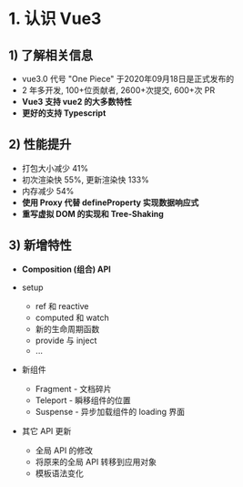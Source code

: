 # 1. 认识 Vue3

## 1) 了解相关信息

- vue3.0 代号 "One Piece" 于2020年09月18日是正式发布的
- 2 年多开发, 100+位贡献者, 2600+次提交, 600+次 PR
- **Vue3 支持 vue2 的大多数特性**
- **更好的支持 Typescript**
## 2) 性能提升

- 打包大小减少 41%
- 初次渲染快 55%, 更新渲染快 133%
- 内存减少 54%
- **使用 Proxy 代替 defineProperty 实现数据响应式**
- **重写虚拟 DOM 的实现和 Tree-Shaking**

## 3) 新增特性

- **Composition (组合) API**
- setup

  - ref 和 reactive
  - computed 和 watch
  - 新的生命周期函数
  - provide 与 inject
  - ...

- 新组件

  - Fragment - 文档碎片
  - Teleport - 瞬移组件的位置
  - Suspense - 异步加载组件的 loading 界面

- 其它 API 更新

  - 全局 API 的修改
  - 将原来的全局 API 转移到应用对象
  - 模板语法变化
